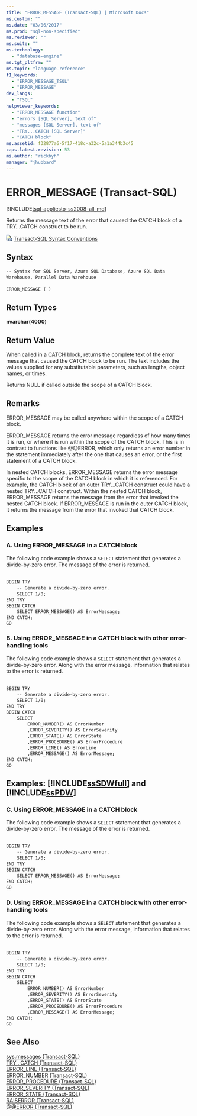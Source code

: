 ```yaml
---
title: "ERROR_MESSAGE (Transact-SQL) | Microsoft Docs"
ms.custom: ""
ms.date: "03/06/2017"
ms.prod: "sql-non-specified"
ms.reviewer: ""
ms.suite: ""
ms.technology: 
  - "database-engine"
ms.tgt_pltfrm: ""
ms.topic: "language-reference"
f1_keywords: 
  - "ERROR_MESSAGE_TSQL"
  - "ERROR_MESSAGE"
dev_langs: 
  - "TSQL"
helpviewer_keywords: 
  - "ERROR_MESSAGE function"
  - "errors [SQL Server], text of"
  - "messages [SQL Server], text of"
  - "TRY...CATCH [SQL Server]"
  - "CATCH block"
ms.assetid: f32877a6-5f17-418c-a32c-5a1a344b3c45
caps.latest.revision: 53
ms.author: "rickbyh"
manager: "jhubbard"
---
```

# ERROR_MESSAGE (Transact-SQL)
[!INCLUDE[tsql-appliesto-ss2008-all_md](../../database-engine/configure/windows/includes/tsql-appliesto-ss2008-all-md.md)]

  Returns the message text of the error that caused the CATCH block of a TRY…CATCH construct to be run.  
  
 ![Topic link icon](../../database-engine/configure/windows/media/topic-link.gif "Topic link icon") [Transact-SQL Syntax Conventions](../Topic/Transact-SQL%20Syntax%20Conventions%20\(Transact-SQL\).md)  
  
## Syntax  
  
```  
-- Syntax for SQL Server, Azure SQL Database, Azure SQL Data Warehouse, Parallel Data Warehouse  
  
ERROR_MESSAGE ( )   
```  
  
## Return Types  
 **nvarchar(4000)**  
  
## Return Value  
 When called in a CATCH block, returns the complete text of the error message that caused the CATCH block to be run. The text includes the values supplied for any substitutable parameters, such as lengths, object names, or times.  
  
 Returns NULL if called outside the scope of a CATCH block.  
  
## Remarks  
 ERROR_MESSAGE may be called anywhere within the scope of a CATCH block.  
  
 ERROR_MESSAGE returns the error message regardless of how many times it is run, or where it is run within the scope of the CATCH block. This is in contrast to functions like @@ERROR, which only returns an error number in the statement immediately after the one that causes an error, or the first statement of a CATCH block.  
  
 In nested CATCH blocks, ERROR_MESSAGE returns the error message specific to the scope of the CATCH block in which it is referenced. For example, the CATCH block of an outer TRY...CATCH construct could have a nested TRY...CATCH construct. Within the nested CATCH block, ERROR_MESSAGE returns the message from the error that invoked the nested CATCH block. If ERROR_MESSAGE is run in the outer CATCH block, it returns the message from the error that invoked that CATCH block.  
  
## Examples  
  
### A. Using ERROR_MESSAGE in a CATCH block  
 The following code example shows a `SELECT` statement that generates a divide-by-zero error. The message of the error is returned.  
  
```  
  
BEGIN TRY  
    -- Generate a divide-by-zero error.  
    SELECT 1/0;  
END TRY  
BEGIN CATCH  
    SELECT ERROR_MESSAGE() AS ErrorMessage;  
END CATCH;  
GO  
```  
  
### B. Using ERROR_MESSAGE in a CATCH block with other error-handling tools  
 The following code example shows a `SELECT` statement that generates a divide-by-zero error. Along with the error message, information that relates to the error is returned.  
  
```  
  
BEGIN TRY  
    -- Generate a divide-by-zero error.  
    SELECT 1/0;  
END TRY  
BEGIN CATCH  
    SELECT  
        ERROR_NUMBER() AS ErrorNumber  
        ,ERROR_SEVERITY() AS ErrorSeverity  
        ,ERROR_STATE() AS ErrorState  
        ,ERROR_PROCEDURE() AS ErrorProcedure  
        ,ERROR_LINE() AS ErrorLine  
        ,ERROR_MESSAGE() AS ErrorMessage;  
END CATCH;  
GO  
```  
  
## Examples: [!INCLUDE[ssSDWfull](../../relational-databases/security/encryption/includes/sssdwfull-md.md)] and [!INCLUDE[ssPDW](../../database-engine/configure/windows/includes/sspdw-md.md)]  
  
### C. Using ERROR_MESSAGE in a CATCH block  
 The following code example shows a `SELECT` statement that generates a divide-by-zero error. The message of the error is returned.  
  
```  
  
BEGIN TRY  
    -- Generate a divide-by-zero error.  
    SELECT 1/0;  
END TRY  
BEGIN CATCH  
    SELECT ERROR_MESSAGE() AS ErrorMessage;  
END CATCH;  
GO  
```  
  
### D. Using ERROR_MESSAGE in a CATCH block with other error-handling tools  
 The following code example shows a `SELECT` statement that generates a divide-by-zero error. Along with the error message, information that relates to the error is returned.  
  
```  
  
BEGIN TRY  
    -- Generate a divide-by-zero error.  
    SELECT 1/0;  
END TRY  
BEGIN CATCH  
    SELECT  
        ERROR_NUMBER() AS ErrorNumber  
        ,ERROR_SEVERITY() AS ErrorSeverity  
        ,ERROR_STATE() AS ErrorState  
        ,ERROR_PROCEDURE() AS ErrorProcedure  
        ,ERROR_MESSAGE() AS ErrorMessage;  
END CATCH;  
GO  
```  
  
## See Also  
 [sys.messages &#40;Transact-SQL&#41;](../Topic/sys.messages%20\(Transact-SQL\).md)   
 [TRY...CATCH &#40;Transact-SQL&#41;](../Topic/TRY...CATCH%20\(Transact-SQL\).md)   
 [ERROR_LINE &#40;Transact-SQL&#41;](../../t-sql/functions/error-line-transact-sql.md)   
 [ERROR_NUMBER &#40;Transact-SQL&#41;](../../t-sql/functions/error-number-transact-sql.md)   
 [ERROR_PROCEDURE &#40;Transact-SQL&#41;](../../t-sql/functions/error-procedure-transact-sql.md)   
 [ERROR_SEVERITY &#40;Transact-SQL&#41;](../../t-sql/functions/error-severity-transact-sql.md)   
 [ERROR_STATE &#40;Transact-SQL&#41;](../../t-sql/functions/error-state-transact-sql.md)   
 [RAISERROR &#40;Transact-SQL&#41;](../Topic/RAISERROR%20\(Transact-SQL\).md)   
 [@@ERROR &#40;Transact-SQL&#41;](../../t-sql/functions/error-transact-sql.md)  
  
  


